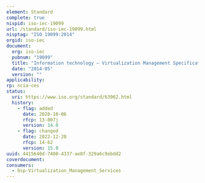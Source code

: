 ```yaml
---
element: Standard
complete: true
nispid: iso-iec-19099
url: /standard/iso-iec-19099.html
nisptag: "ISO 19099:2014"
orgid: iso-iec
document:
  org: iso-iec
  pubnum: "19099"
  title: "Information technology — Virtualization Management Specification"
  date: "2014-05"
  version: ""
applicability:
rp: ncia-ces
status:
  uri: https://www.iso.org/standard/63962.html
  history: 
    - flag: added
      date: 2020-10-06
      rfcp: 13-007j
      version: 14.0
    - flag: changed
      date: 2022-12-20
      rfcp: 14-62
      version: 15.0
uuid: 4415640d-7400-4337-ae8f-329a6c9ebdd2
coverdocument:
consumers:
  - bsp-Virtualization_Management_Services
---
```

